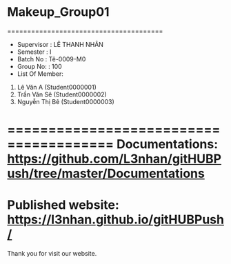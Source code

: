 ﻿# Makeup_Group01
=======================================
+ Supervisor : LÊ THANH NHÂN
+ Semester : I
+ Batch No : Tê-0009-M0
+ Group No: : 100
+ List Of Member:
1. Lê Văn A (Student0000001)
2. Trần Văn Sê (Student0000002)
3. Nguyễn Thị Bê (Student0000003)

=======================================
Documentations: https://github.com/L3nhan/gitHUBPush/tree/master/Documentations
=======================================
Published website: https://l3nhan.github.io/gitHUBPush/
=======================================
Thank you for visit our website.

